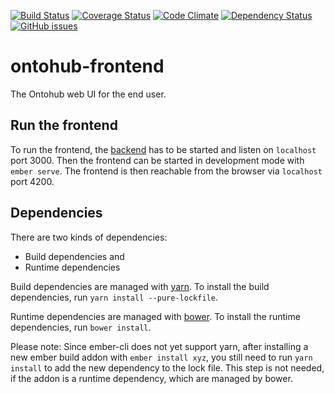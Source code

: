 [![Build Status](https://travis-ci.org/ontohub/ontohub-frontend.svg?branch=master)](https://travis-ci.org/ontohub/ontohub-frontend)
[![Coverage Status](https://coveralls.io/repos/github/ontohub/ontohub-frontend/badge.svg?branch=master)](https://coveralls.io/github/ontohub/ontohub-frontend?branch=master)
[![Code Climate](https://codeclimate.com/github/ontohub/ontohub-frontend/badges/gpa.svg)](https://codeclimate.com/github/ontohub/ontohub-frontend)
[![Dependency Status](https://gemnasium.com/badges/github.com/ontohub/ontohub-frontend.svg)](https://gemnasium.com/github.com/ontohub/ontohub-frontend)
[![GitHub issues](https://img.shields.io/github/issues/ontohub/ontohub-frontend.svg?maxAge=2592000)](https://waffle.io/ontohub/ontohub-backend?source=ontohub%2Fontohub-frontend)

# ontohub-frontend
The Ontohub web UI for the end user.

## Run the frontend

To run the frontend, the [backend](https://github.com/ontohub/ontohub-backend) has to be started and listen
on `localhost` port 3000. Then the frontend can be started in development mode
with `ember serve`. The frontend is then reachable from the browser via
`localhost` port 4200.

## Dependencies

There are two kinds of dependencies:

- Build dependencies and
- Runtime dependencies

Build dependencies are managed with [yarn](https://yarnpkg.com/). To install
the build dependencies, run `yarn install --pure-lockfile`.

Runtime dependencies are managed with [bower](https://bower.io/). To install
the runtime dependencies, run `bower install`.

Please note: Since ember-cli does not yet support yarn, after installing a new
ember build addon with `ember install xyz`, you still need to run `yarn
install` to add the new dependency to the lock file. This step is not needed,
if the addon is a runtime dependency, which are managed by bower.
